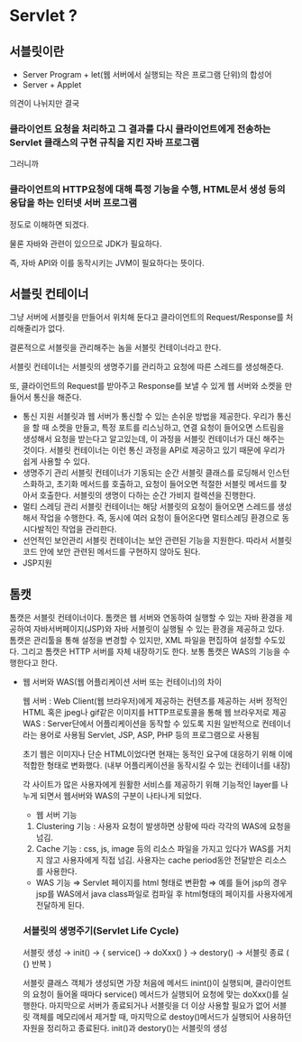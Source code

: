 # Servlet ?

## 서블릿이란

- Server Program + let(웹 서버에서 실행되는 작은 프로그램 단위)의 합성어
- Server + Applet

의견이 나뉘지만 결국 

### 클라이언트 요청을 처리하고 그 결과를 다시 클라이언트에게 전송하는 Servlet 클래스의 구현 규칙을 지킨 자바 프로그램

그러니까

### 클라이언트의 HTTP요청에 대해 특정 기능을 수행, HTML문서 생성 등의 응답을 하는 인터넷 서버 프로그램

정도로 이해하면 되겠다.

물론 자바와 관련이 있으므로 JDK가 필요하다. 

즉, 자바 API와 이를 동작시키는 JVM이 필요하다는 뜻이다.

## 서블릿 컨테이너

그냥 서버에 서블릿을 만들어서 위치해 둔다고 클라이언트의 Request/Response를 처리해줄리가 없다.

결론적으로 서블릿을 관리해주는 놈을 서블릿 컨테이너라고 한다. 

서블릿 컨테이너는 서블릿의 생명주기를 관리하고 요청에 따른 스레드를 생성해준다. 

또, 클라이언트의 Request를 받아주고 Response를 보낼 수 있게 웹 서버와 소켓을 만들어서 통신을 해준다.

- 통신 지원
서블릿과 웹 서버가 통신할 수 있는 손쉬운 방법을 제공한다. 
우리가 통신을 할 때 소켓을 만들고, 특정 포트를 리스닝하고, 연결 요청이 들어오면 스트림을 생성해서 요청을 받는다고 알고있는데, 이 과정을 서블릿 컨테이너가 대신 해주는 것이다.
서블릿 컨테이너는 이런 통신 과정을 API로 제공하고 있기 때문에 우리가 쉽게 사용할 수 있다.
- 생명주기 관리
서블릿 컨테이너가 기동되는 순간 서블릿 클래스를 로딩해서 인스턴스화하고, 초기화 메서드를 호출하고, 요청이 들어오면 적절한 서블릿 메서드를 찾아서 호출한다.
서블릿의 생명이 다하는 순간 가비지 컬렉션을 진행한다.
- 멀티 스레딩 관리
서블릿 컨테이너는 해당 서블릿의 요청이 들어오면 스레드를 생성해서 작업을 수행한다.
즉, 동시에 여러 요청이 들어온다면 멀티스레딩 환경으로 동시다발적인 작업을 관리한다.
- 선언적인 보안관리
서블릿 컨테이너는 보안 관련된 기능을 지원한다.
따라서 서블릿 코드 안에 보안 관련된 메서드를 구현하지 않아도 된다.
- JSP지원

 

## 톰캣

톰캣은 서블릿 컨테이너이다.
톰캣은 웹 서버와 연동하여 실행할 수 있는 자바 환경을 제공하여 자바서버페이지(JSP)와 자바 서블릿이 실행될 수 있는 환경을 제공하고 있다.
톰캣은 관리툴을 통해 설정을 변경할 수 있지만, XML 파일을 편집하여 설정할 수도있다.
그리고 톰캣은 HTTP 서버를 자체 내장하기도 한다. 보통 톰캣은 WAS의 기능을 수행한다고 한다.

- 웹 서버와 WAS(웹 어플리케이션 서버 또는 컨테이너)의 차이

     

    웹 서버 : Web Client(웹 브라우저)에게 제공하는 컨텐츠를 제공하는 서버
                   정적인 HTML 혹은 jpeg나 gif같은 이미지를 HTTP프로토콜을 통해 
                   웹 브라우저로 제공
    WAS : Server단에서 어플리케이션을 동작할 수 있도록 지원
              일반적으로 컨테이너라는 용어로 사용됨
              Servlet, JSP, ASP, PHP 등의 프로그램으로 사용됨

    초기 웹은 이미지나 단순 HTML이었다면 현재는 동적인 요구에 대응하기 위해 이에 적합한 형태로 변화했다. (내부 어플리케이션을 동작시킬 수 있는 컨테이너를 내장)

    각 사이트가 많은 사용자에게 원활한 서비스를 제공하기 위해 기능적인 layer를 나누게 되면서 웹서버와 WAS의 구분이 나타나게 되었다.

    - 웹 서버 기능 
    1. Clustering 기능 : 사용자 요청이 발생하면 상황에 따라 각각의 WAS에 요청을 넘김.
    2. Cache 기능 : css, js, image 등의 리소스 파일을 가지고 있다가 WAS를 거치지 않고
                            사용자에게 직접 넘김. 사용자는 cache period동안 전달받은 리소스를 
                            사용한다.

    - WAS 기능
    ⇒ Servlet 페이지를 html 형태로 변환함
    ⇒ 예를 들어 jsp의 경우 jsp를 WAS에서 java class파일로 컴파일 후 html형태의 페이지를 
        사용자에게 전달하게 된다.

    ### 서블릿의 생명주기(Servlet Life Cycle)

    서블릿 생성 → init() → { service() → doXxx() } → destory() → 서블릿 종료 ( {} 반복 )

    서블릿 클래스 객체가 생성되면 가장 처음에 메서드 inint()이 실행되며, 클라이언트의 요청이 들어올 때마다 service() 메서드가 실행되어 요청에 맞는 doXxx()를 실행한다. 마지막으로 서버가 종료되거나 서블릿을 더 이상 사용할 필요가 없어 서블릿 객체를 메모리에서 제거할 때, 
    마지막으로  destoy()메서드가 실행되어 사용하던 자원을 정리하고 종료된다.
    init()과 destory()는 서블릿의 생성